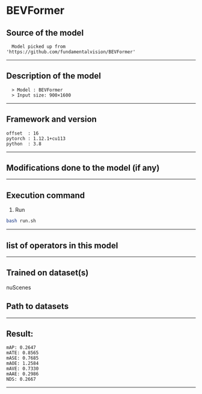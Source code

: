 # BEVFormer

## Source of the model

	  Model picked up from 'https://github.com/fundamentalvision/BEVFormer'

---

## Description of the model

	  > Model : BEVFormer
	  > Input size: 900×1600

---

## Framework and version

    offset  : 16
    pytorch : 1.12.1+cu113
    python  : 3.8

---

## Modifications done to the model (if any)

	
---

## Execution command

  1. Run
```bash
bash run.sh
```

---

## list of operators in this model

 	
---

## Trained on dataset(s)

nuScenes


## Path to datasets

---

## Result:

    mAP: 0.2647
    mATE: 0.8565
    mASE: 0.7685
    mAOE: 1.2584
    mAVE: 0.7330
    mAAE: 0.2986
    NDS: 0.2667
  
---